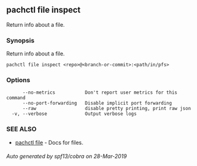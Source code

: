 ## pachctl file inspect

Return info about a file.

### Synopsis


Return info about a file.

```
pachctl file inspect <repo>@<branch-or-commit>:<path/in/pfs>
```

### Options

```
      --no-metrics           Don't report user metrics for this command
      --no-port-forwarding   Disable implicit port forwarding
      --raw                  disable pretty printing, print raw json
  -v, --verbose              Output verbose logs
```

### SEE ALSO
* [pachctl file](pachctl_file.md)	 - Docs for files.

###### Auto generated by spf13/cobra on 28-Mar-2019
